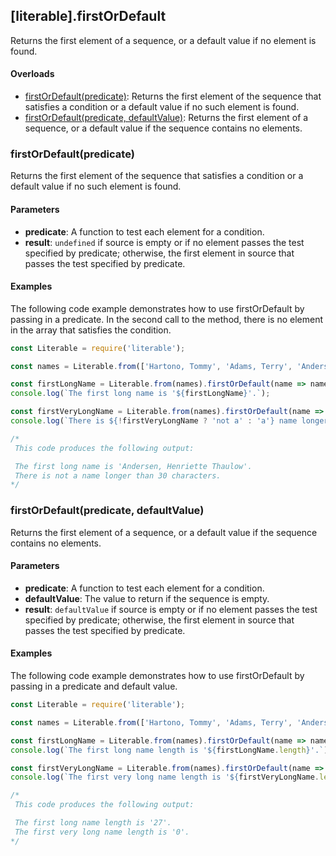 ## [literable].firstOrDefault 
Returns the first element of a sequence, or a default value if no element is found.

#### Overloads
* [firstOrDefault(predicate)](#[firstOrDefault(predicate)): Returns the first element of the sequence that satisfies a condition or a default value if no such element is found.
* [firstOrDefault(predicate, defaultValue)](#[firstOrDefault(predicate,-defaultValue)): Returns the first element of a sequence, or a default value if the sequence contains no elements.

### firstOrDefault(predicate)
Returns the first element of the sequence that satisfies a condition or a default value if no such element is found.

#### Parameters
* **predicate**: A function to test each element for a condition.
* **result**: `undefined` if source is empty or if no element passes the test specified by predicate; otherwise, the first element in source that passes the test specified by predicate.

#### Examples
The following code example demonstrates how to use firstOrDefault by passing in a predicate. In the second call to the method, there is no element in the array that satisfies the condition.

```javascript
const Literable = require('literable');

const names = Literable.from(['Hartono, Tommy', 'Adams, Terry', 'Andersen, Henriette Thaulow', 'Hedlund, Magnus', 'Ito, Shu']);

const firstLongName = Literable.from(names).firstOrDefault(name => name.length > 20, '');
console.log(`The first long name is '${firstLongName}'.`);

const firstVeryLongName = Literable.from(names).firstOrDefault(name => name.length > 30, '');
console.log(`There is ${!firstVeryLongName ? 'not a' : 'a'} name longer than 30 characters.`);

/*
 This code produces the following output:

 The first long name is 'Andersen, Henriette Thaulow'.
 There is not a name longer than 30 characters.
*/
```

### firstOrDefault(predicate, defaultValue)
Returns the first element of a sequence, or a default value if the sequence contains no elements.

#### Parameters
* **predicate**: A function to test each element for a condition.
* **defaultValue**: The value to return if the sequence is empty.
* **result**: `defaultValue` if source is empty or if no element passes the test specified by predicate; otherwise, the first element in source that passes the test specified by predicate.

#### Examples
The following code example demonstrates how to use firstOrDefault by passing in a predicate and default value.

```javascript
const Literable = require('literable');

const names = Literable.from(['Hartono, Tommy', 'Adams, Terry', 'Andersen, Henriette Thaulow', 'Hedlund, Magnus', 'Ito, Shu']);

const firstLongName = Literable.from(names).firstOrDefault(name => name.length > 20, '');
console.log(`The first long name length is '${firstLongName.length}'.`);

const firstVeryLongName = Literable.from(names).firstOrDefault(name => name.length > 30, '');
console.log(`The first very long name length is '${firstVeryLongName.length}'.`);

/*
 This code produces the following output:

 The first long name length is '27'.
 The first very long name length is '0'.
*/
```
